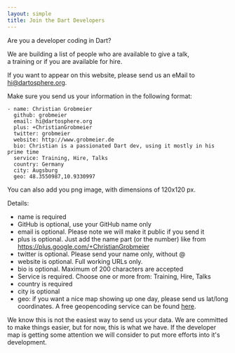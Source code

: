 ```yaml
---
layout: simple
title: Join the Dart Developers
---
```


Are you a developer coding in Dart?

We are building a list of people who are available to give a talk,  
a training or if you are available for hire.

If you want to appear on this website, please send us an eMail to hi@dartosphere.org.

Make sure you send us your information in the following format:

```
- name: Christian Grobmeier
  github: grobmeier
  email: hi@dartosphere.org
  plus: +ChristianGrobmeier
  twitter: grobmeier
  website: http://www.grobmeier.de
  bio: Christian is a passionated Dart dev, using it mostly in his prime time
  service: Training, Hire, Talks
  country: Germany
  city: Augsburg
  geo: 48.3550987,10.9330997
```

You can also add you png image, with dimensions of 120x120 px.

Details:

 - name is required
 - GitHub is optional, use your GitHub name only
 - email is optional. Please note we will make it public if you send it
 - plus is optional. Just add the name part (or the number) like from https://plus.google.com/+ChristianGrobmeier
 - twitter is optional. Please send your name only, without @
 - website is optional. Full working URLs only.
 - bio is optional. Maximum of 200 characters are accepted
 - Service is required. Choose one or more from: Training, Hire, Talks
 - country is required
 - city is optional
 - geo: if you want a nice map showing up one day, please send us lat/long coordinates. A free geopencoding 
   service can be found [here](http://www.gpsvisualizer.com/geocode).

We know this is not the easiest way to send us your data. We are committed to make things
easier, but for now, this is what we have. If the developer map is getting some attention
we will consider to put more efforts into it's development.
 